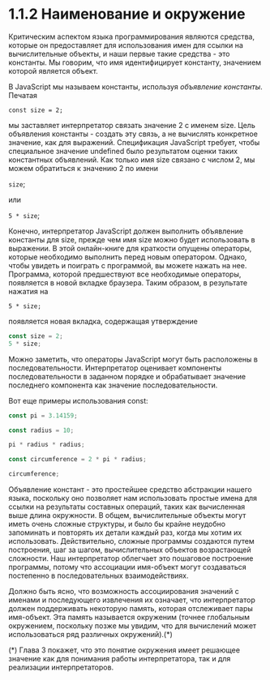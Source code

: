 # 1.1.2 Наименование и окружение

Критическим аспектом языка программирования являются средства, которые он предоставляет для использования имен для ссылки на вычислительные объекты, и наши первые такие средства - это константы. Мы говорим, что имя идентифицирует константу, значением которой является объект.

В JavaScript мы называем константы, используя *объявление константы*. Печатая

`const size = 2;`

мы заставляет интерпретатор связать значение 2 с именем size. Цель объявления константы - создать эту связь, а не вычислять конкретное значение, как для выражений. Спецификация JavaScript требует, чтобы специальное значение undefined было результатом оценки таких константных объявлений.
Как только имя size связано с числом 2, мы можем обратиться к значению 2 по имени

`size`;

или

`5 * size`;

Конечно, интерпретатор JavaScript должен выполнить объявление константы для size, прежде чем имя size можно будет использовать в выражении. В этой онлайн-книге для краткости опущены операторы, которые необходимо выполнить перед новым оператором. Однако, чтобы увидеть и поиграть с программой, вы можете нажать на нее. Программа, которой предшествуют все необходимые операторы, появляется в новой вкладке браузера. Таким образом, в результате нажатия на

`5 * size;`


появляется новая вкладка, содержащая утверждение

```javascript
const size = 2;
5 * size;​
```

Можно заметить, что операторы JavaScript могут быть расположены в последовательности. Интерпретатор оценивает компоненты последовательности в заданном порядке и обрабатывает значение последнего компонента как значение последовательности.

Вот еще примеры использования const:

```javascript
const pi = 3.14159;
```

```javascript
const radius = 10;
```

```javascript
pi * radius * radius;
```

```javascript
const circumference = 2 * pi * radius;
```

```javascript
circumference;
```

Объявление констант - это простейшее средство абстракции нашего языка, поскольку оно позволяет нам использовать простые имена для ссылки на результаты составных операций, таких как вычисленная выше длина окружности. В общем, вычислительные объекты могут иметь очень сложные структуры, и было бы крайне неудобно запоминать и повторять их детали каждый раз, когда мы хотим их использовать. Действительно, сложные программы создаются путем построения, шаг за шагом, вычислительных объектов возрастающей сложности. Наш интерпретатор облегчает это пошаговое построение программы, потому что ассоциации имя-объект могут создаваться постепенно в последовательных взаимодействиях.

Должно быть ясно, что возможность ассоциирования значений с именами и последующего извлечения их означает, что интерпретатор должен поддерживать некоторую память, которая отслеживает пары имя-объект. Эта память называется окруженим (точнее глобальным окружением, поскольку позже мы увидим, что для вычислений может использоваться ряд различных окружений).(*)

(*) Глава 3 покажет, что это понятие окружения имеет решающее значение как для понимания работы интерпретатора, так и для реализации интерпретаторов.